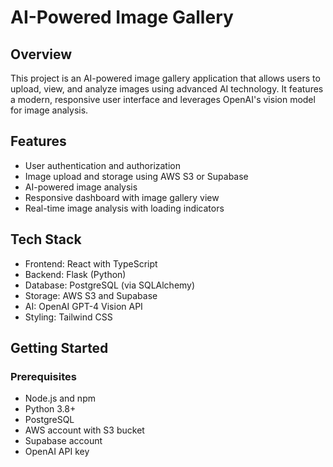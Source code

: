 # AI-Powered Image Gallery

## Overview

This project is an AI-powered image gallery application that allows users to upload, view, and analyze images using advanced AI technology. It features a modern, responsive user interface and leverages OpenAI's vision model for image analysis.

## Features

- User authentication and authorization
- Image upload and storage using AWS S3 or Supabase
- AI-powered image analysis
- Responsive dashboard with image gallery view
- Real-time image analysis with loading indicators

## Tech Stack

- Frontend: React with TypeScript
- Backend: Flask (Python)
- Database: PostgreSQL (via SQLAlchemy)
- Storage: AWS S3 and Supabase
- AI: OpenAI GPT-4 Vision API
- Styling: Tailwind CSS

## Getting Started

### Prerequisites

- Node.js and npm
- Python 3.8+
- PostgreSQL
- AWS account with S3 bucket
- Supabase account
- OpenAI API key
